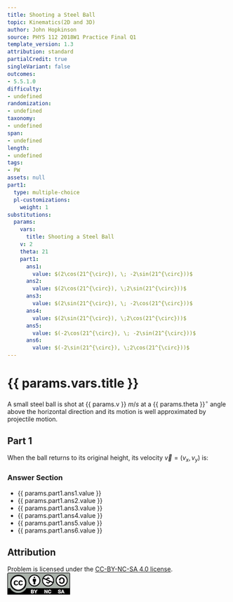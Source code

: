 ```yaml
---
title: Shooting a Steel Ball
topic: Kinematics(2D and 3D)
author: John Hopkinson
source: PHYS 112 2018W1 Practice Final Q1
template_version: 1.3
attribution: standard
partialCredit: true
singleVariant: false
outcomes:
- 5.5.1.0
difficulty:
- undefined
randomization:
- undefined
taxonomy:
- undefined
span:
- undefined
length:
- undefined
tags:
- PW
assets: null
part1:
  type: multiple-choice
  pl-customizations:
    weight: 1
substitutions:
  params:
    vars:
      title: Shooting a Steel Ball
    v: 2
    theta: 21
    part1:
      ans1:
        value: $(2\cos(21^{\circ}), \; -2\sin(21^{\circ}))$
      ans2:
        value: $(2\cos(21^{\circ}), \;2\sin(21^{\circ}))$
      ans3:
        value: $(2\sin(21^{\circ}), \; -2\cos(21^{\circ}))$
      ans4:
        value: $(2\sin(21^{\circ}), \;2\cos(21^{\circ}))$
      ans5:
        value: $(-2\cos(21^{\circ}), \; -2\sin(21^{\circ}))$
      ans6:
        value: $(-2\sin(21^{\circ}), \;2\cos(21^{\circ}))$
---
```

# {{ params.vars.title }}
A small steel ball is shot at {{ params.v }} $m/s$ at a {{ params.theta }}$^{\circ}$ angle above the horizontal direction and its motion is well approximated by projectile motion.

## Part 1

When the ball returns to its original height, its velocity $\overrightarrow{v} = (v_x, v_y)$ is:

### Answer Section

- {{ params.part1.ans1.value }}
- {{ params.part1.ans2.value }}
- {{ params.part1.ans3.value }}
- {{ params.part1.ans4.value }}
- {{ params.part1.ans5.value }}
- {{ params.part1.ans6.value }}

## Attribution

Problem is licensed under the [CC-BY-NC-SA 4.0 license](https://creativecommons.org/licenses/by-nc-sa/4.0/).<br> ![The Creative Commons 4.0 license requiring attribution-BY, non-commercial-NC, and share-alike-SA license.](https://raw.githubusercontent.com/firasm/bits/master/by-nc-sa.png)